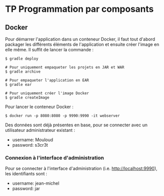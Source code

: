 # TP Programmation par composants

## Docker

Pour démarrer l'application dans un conteneur Docker, il faut tout d'abord
packager les différents éléments de l'application et ensuite créer l'image
en elle même. Il suffit de lancer la commande :

~~~
$ gradle deploy

# Pour uniquement empaqueter les projets en JAR et WAR
$ gradle archive

# Pour empaqueter l'application en EAR
$ gradle ear

# Pour uniquement créer l'image Docker
$ gradle createImage
~~~

Pour lancer le conteneur Docker :

~~~
$ docker run -p 8080:8080 -p 9990:9990 -it webserver
~~~

Des données sont déjà présentes en base, pour se connecter avec un
utilisateur administrateur existant :

* username: Mouloud
* password: s3cr3t

### Connexion à l'interface d'administration

Pour se connecter à l'interface d'administration (i.e. <http://localhost:9990>),
les identifiants sont :

* username: jean-michel
* password: jar
